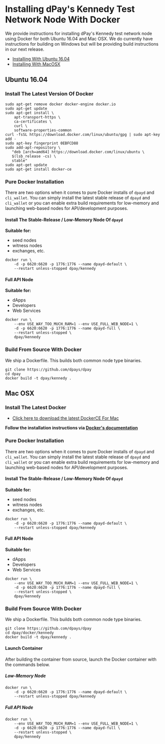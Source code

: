 # Installing dPay's Kennedy Test Network Node With Docker
We provide instructions for installing dPay's Kennedy test network node using Docker
for both Ubuntu 16.04 and Mac OSX. We do currently have instructions for
building on Windows but will be providing build instructions in our next release.

- [Installing With Ubuntu 16.04](#ubuntu-16-04)
- [Installing With MacOSX](#mac-osx)

## Ubuntu 16.04

### Install The Latest Version Of Docker
```
sudo apt-get remove docker docker-engine docker.io
sudo apt-get update
sudo apt-get install \
    apt-transport-https \
    ca-certificates \
    curl \
    software-properties-common
curl -fsSL https://download.docker.com/linux/ubuntu/gpg | sudo apt-key add -
sudo apt-key fingerprint 0EBFCD88
sudo add-apt-repository \
   "deb [arch=amd64] https://download.docker.com/linux/ubuntu \
   $(lsb_release -cs) \
   stable"
sudo apt-get update
sudo apt-get install docker-ce
```

### Pure Docker Installation
There are two options when it comes to pure Docker installs of `dpayd` and
`cli_wallet`. You can simply install the latest stable release of `dpayd` and
`cli_wallet` or you can enable extra build requirements for low-memory and
launching web-based nodes for API/development purposes.

#### Install The Stable-Release / Low-Memory Node Of `dpayd`
**Suitable for:**
- seed nodes
- witness nodes
- exchanges, etc.

```
docker run \
    -d -p 6620:6620 -p 1776:1776 --name dpayd-default \
    --restart unless-stopped dpay/kennedy
```

#### Full API Node
**Suitable for:**
- dApps
- Developers
- Web Services

```
docker run \
    --env USE_WAY_TOO_MUCH_RAM=1 --env USE_FULL_WEB_NODE=1 \
    -d -p 6620:6620 -p 1776:1776 --name dpayd-full \
    --restart unless-stopped \
    dpay/kennedy
```

### Build From Source With Docker

We ship a Dockerfile.  This builds both common node type binaries.

```
git clone https://github.com/dpays/dpay
cd dpay
docker build -t dpay/kennedy .
```

## Mac OSX

### Install The Latest Docker
- [Click here to download the latest DockerCE For Mac](https://download.docker.com/mac/stable/Docker.dmg)

**Follow the installation instructions via [Docker's documentation](https://docs.docker.com/docker-for-mac/install/)**

### Pure Docker Installation
There are two options when it comes to pure Docker installs of `dpayd` and
`cli_wallet`. You can simply install the latest stable release of `dpayd` and
`cli_wallet` or you can enable extra build requirements for low-memory and
launching web-based nodes for API/development purposes.

#### Install The Stable-Release / Low-Memory Node Of `dpayd`
**Suitable for:**
- seed nodes
- witness nodes
- exchanges, etc.

```
docker run \
    -d -p 6620:6620 -p 1776:1776 --name dpayd-default \
    --restart unless-stopped dpay/kennedy
```

#### Full API Node
**Suitable for:**
- dApps
- Developers
- Web Services

```
docker run \
    --env USE_WAY_TOO_MUCH_RAM=1 --env USE_FULL_WEB_NODE=1 \
    -d -p 6620:6620 -p 1776:1776 --name dpayd-full \
    --restart unless-stopped \
    dpay/kennedy
```

### Build From Source With Docker

We ship a Dockerfile.  This builds both common node type binaries.

```
git clone https://github.com/dpays/dpay
cd dpay/docker/kennedy
docker build -t dpay/kennedy .
```

#### Launch Container
After building the container from source, launch the Docker container with the commands below.

##### Low-Memory Node

```
docker run \
    -d -p 6620:6620 -p 1776:1776 --name dpayd-default \
    --restart unless-stopped dpay/kennedy
```

##### Full API Node
```
docker run \
    --env USE_WAY_TOO_MUCH_RAM=1 --env USE_FULL_WEB_NODE=1 \
    -d -p 6620:6620 -p 1776:1776 --name dpayd-full \
    --restart unless-stopped \
    dpay/kennedy
```
